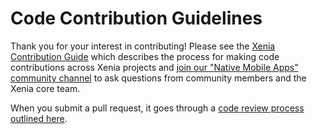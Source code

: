 # Code Contribution Guidelines

Thank you for your interest in contributing! Please see the [Xenia Contribution Guide](https://developers.xenia.com/contribute/getting-started/) which describes the process for making code contributions across Xenia projects and [join our "Native Mobile Apps" community channel](https://pre-release.xenia.com/core/channels/native-mobile-apps) to ask questions from community members and the Xenia core team.

When you submit a pull request, it goes through a [code review process outlined here](https://developers.xenia.com/contribute/getting-started/code-review/).
